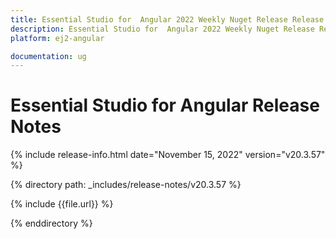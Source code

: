 ```yaml
---
title: Essential Studio for  Angular 2022 Weekly Nuget Release Release Notes  
description: Essential Studio for  Angular 2022 Weekly Nuget Release Release Notes  
platform: ej2-angular

documentation: ug
---
```


# Essential Studio for  Angular   Release Notes  

{% include release-info.html date="November 15, 2022"  version="v20.3.57" %} 

{% directory path: _includes/release-notes/v20.3.57 %}

{% include {{file.url}} %}

{% enddirectory %}
